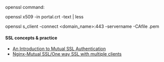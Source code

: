 


openssl command:

openssl x509 -in portal.crt -text | less

openssl s_client -connect <domain_name>:443 -servername <SNI> -CAfile <ca-file>.pem



<h4> SSL concepts & practice </h4>
<ul>
  <li> <a href="https://www.codeproject.com/Articles/326574/An-Introduction-to-Mutual-SSL-Authentication">An Introduction to Mutual SSL Authentication</a> </li>
  
  <li> <a href="https://medium.com/@Jenananthan/nginx-mutual-ssl-one-way-ssl-with-multiple-clients-ae87b3de0935"> Nginx-Mutual SSL/One way SSL with multiple clients </a> </li>
</ul>
